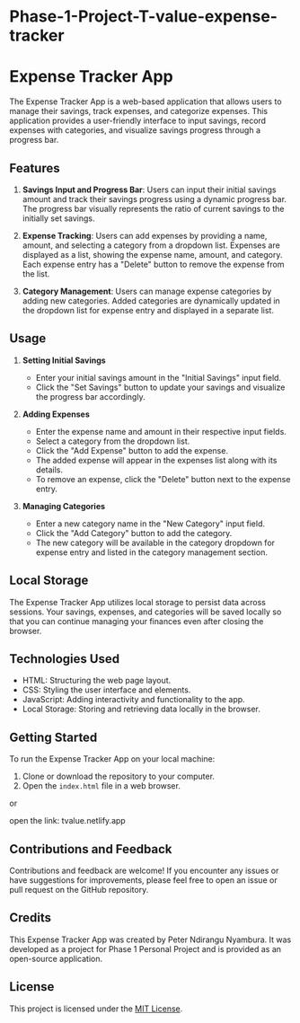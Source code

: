 # Phase-1-Project-T-value-expense-tracker

# Expense Tracker App

The Expense Tracker App is a web-based application that allows users to manage their savings, track expenses, and categorize expenses. This application provides a user-friendly interface to input savings, record expenses with categories, and visualize savings progress through a progress bar.

## Features

1. **Savings Input and Progress Bar**: Users can input their initial savings amount and track their savings progress using a dynamic progress bar. The progress bar visually represents the ratio of current savings to the initially set savings.

2. **Expense Tracking**: Users can add expenses by providing a name, amount, and selecting a category from a dropdown list. Expenses are displayed as a list, showing the expense name, amount, and category. Each expense entry has a "Delete" button to remove the expense from the list.

3. **Category Management**: Users can manage expense categories by adding new categories. Added categories are dynamically updated in the dropdown list for expense entry and displayed in a separate list.

## Usage

1. **Setting Initial Savings**

   - Enter your initial savings amount in the "Initial Savings" input field.
   - Click the "Set Savings" button to update your savings and visualize the progress bar accordingly.

2. **Adding Expenses**

   - Enter the expense name and amount in their respective input fields.
   - Select a category from the dropdown list.
   - Click the "Add Expense" button to add the expense.
   - The added expense will appear in the expenses list along with its details.
   - To remove an expense, click the "Delete" button next to the expense entry.

3. **Managing Categories**

   - Enter a new category name in the "New Category" input field.
   - Click the "Add Category" button to add the category.
   - The new category will be available in the category dropdown for expense entry and listed in the category management section.

## Local Storage

The Expense Tracker App utilizes local storage to persist data across sessions. Your savings, expenses, and categories will be saved locally so that you can continue managing your finances even after closing the browser.

## Technologies Used

- HTML: Structuring the web page layout.
- CSS: Styling the user interface and elements.
- JavaScript: Adding interactivity and functionality to the app.
- Local Storage: Storing and retrieving data locally in the browser.

## Getting Started

To run the Expense Tracker App on your local machine:

1. Clone or download the repository to your computer.
2. Open the `index.html` file in a web browser.

or

  open the link: tvalue.netlify.app

## Contributions and Feedback

Contributions and feedback are welcome! If you encounter any issues or have suggestions for improvements, please feel free to open an issue or pull request on the GitHub repository.

## Credits

This Expense Tracker App was created by Peter Ndirangu Nyambura. It was developed as a project for Phase 1 Personal Project and is provided as an open-source application.

## License

This project is licensed under the [MIT License](LICENSE).
